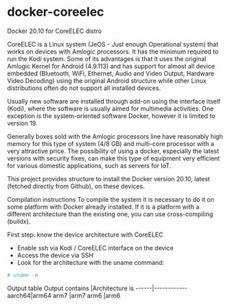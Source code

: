 # docker-coreelec
Docker 20.10 for CoreELEC distro

CoreELEC is a Linux system (JeOS - Just enough Operational system) that works on devices with Amlogic processors. It has the minimum required to run the Kodi system. Some of its advantages is that it uses the original Amlogic Kernel for Android (4.9.113) and has support for almost all device embedded (Bluetooth, WiFi, Ethernet, Audio and Video Output, Hardware Video Decoding) using the original Android structure while other Linux distributions often do not support all installed devices.

Usually new software are installed through add-on using the interface itself (Kodi), where the software is usually aimed for multimedia activities. One exception is the system-oriented software Docker, however it is limited to version 19.

Generally boxes sold with the Amlogic processors line have reasonably high memory for this type of system (4/8 GB) and multi-core processor with a very attractive price. The possibility of using a docker, especially the latest versions with security fixes, can make this type of equipment very efficient for various domestic applications, such as servers for IoT.

This project provides structure to install the Docker version 20.10, latest (fetched directly from Github), on these devices.

Compilation instructions
To compile the system it is necessary to do it on some platform with Docker already installed. If it is a platform with a different architecture than the existing one, you can use cross-compiling (buildx).

First step: know the device architecture with CoreELEC
- Enable ssh via Kodi / CoreELEC interface on the device
- Access the device via SSH
- Look for the architecture with the uname command:
```bash
# uname -m
```

Output table
Output contains |Architecture is
------|------------
aarch64|arm64
arm7   |arm7
arm6   |arm6

